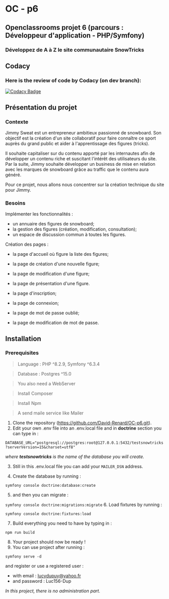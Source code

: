 # OC - p6

## Openclassrooms projet 6 (parcours : Développeur d'application - PHP/Symfony)
### Développez de A à Z le site communautaire SnowTricks

## Codacy
### Here is the review of code by Codacy (on dev branch):
[![Codacy Badge](https://app.codacy.com/project/badge/Grade/24c50e0040874790ac8115dddee2b27a)](https://app.codacy.com/gh/David-Renard/OC-p6/dashboard?utm_source=gh&utm_medium=referral&utm_content=&utm_campaign=Badge_grade)

## Présentation du projet
### Contexte
Jimmy Sweat est un entrepreneur ambitieux passionné de snowboard. Son objectif est la création d'un site collaboratif
pour faire connaître ce sport auprès du grand public et aider à l'apprentissage des figures (tricks).

Il souhaite capitaliser sur du contenu apporté par les internautes afin de développer un contenu riche et suscitant 
l'intérêt des utilisateurs du site. Par la suite, Jimmy souhaite développer un business de mise en relation avec les 
marques de snowboard grâce au traffic que le contenu aura généré.

Pour ce projet, nous allons nous concentrer sur la création technique du site pour Jimmy.

### Besoins
Implémenter les fonctionnalités :
*   un annuaire des figures de snowboard;
*   la gestion des figures (création, modification, consultation);
*   un espace de discussion commun à toutes les figures.

Création des pages :
*   la page d'accueil où figure la liste des figures;
*   la page de création d'une nouvelle figure;
*   la page de modification d'une figure;
*   la page de présentation d'une figure.


*   la page d'inscription;
*   la page de connexion;
*   la page de mot de passe oublié;
*   la page de modification de mot de passe.


## Installation
### Prerequisites
> Language : PHP ^8.2.9, Symfony ^6.3.4

> Database : Postgres ^15.0

> You also need a WebServer

> Install Composer

> Install Npm

> A send maile service like Mailer

1.  Clone the repository (https://github.com/David-Renard/OC-p6.git).
2.  Edit your own .env file into an .env.local file and in **doctrine** section you can type in :

`DATABASE_URL="postgresql://postgres:root@127.0.0.1:5432/testsnowtricks?serverVersion=15&charset=utf8"`

*_where **testsnowtricks** is the name of the database you will create._*

3.  Still in this .env.local file you can add your ``MAILER_DSN`` address.

4.  Create the database by running :

`symfony console doctrine:database:create`

5.  and then you can migrate :

`symfony console doctrine:migrations:migrate`
6.  Load fixtures by running :

`symfony console doctrine:fixtures:load`

7.  Build everything you need to have by typing in :

`npm run build`

8.  Your project should now be ready !
9.  You can use project after running :

`symfony serve -d`

and register or use a registered user :
-   with email : lucydupuy@yahoo.fr
-   and password : Luc156-Dup

_In this project, there is no administration part._
